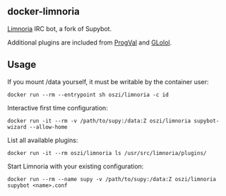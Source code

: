 ## docker-limnoria

[Limnoria](https://github.com/ProgVal/Limnoria) IRC bot, a fork of Supybot.

Additional plugins are included from [ProgVal](https://github.com/ProgVal/Supybot-plugins)
and [GLolol](https://github.com/GLolol/SupyPlugins).

## Usage

If you mount /data yourself, it must be writable by the container user:

```
docker run --rm --entrypoint sh oszi/limnoria -c id
```

Interactive first time configuration:

```
docker run -it --rm -v /path/to/supy:/data:Z oszi/limnoria supybot-wizard --allow-home
```

List all available plugins:

```
docker run -it --rm oszi/limnoria ls /usr/src/limnoria/plugins/
```

Start Limnoria with your existing configuration:

```
docker run --rm --name supy -v /path/to/supy:/data:Z oszi/limnoria supybot <name>.conf
```
